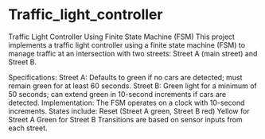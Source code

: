 # Traffic_light_controller
Traffic Light Controller Using Finite State Machine (FSM)
This project implements a traffic light controller using a finite state machine (FSM) to manage traffic at an intersection with two streets: Street A (main street) and Street B.

Specifications:
Street A: Defaults to green if no cars are detected; must remain green for at least 60 seconds.
Street B: Green light for a minimum of 50 seconds; can extend green in 10-second increments if cars are detected.
Implementation:
The FSM operates on a clock with 10-second increments.
States include:
Reset (Street A green, Street B red)
Yellow for Street A
Green for Street B
Transitions are based on sensor inputs from each street.

